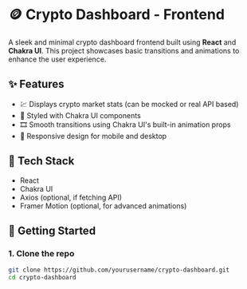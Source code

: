 # 🪙 Crypto Dashboard - Frontend

A sleek and minimal crypto dashboard frontend built using **React** and **Chakra UI**. This project showcases basic transitions and animations to enhance the user experience.

## ✨ Features

- 💹 Displays crypto market stats (can be mocked or real API based)
- 🎨 Styled with Chakra UI components
- 🎞️ Smooth transitions using Chakra UI's built-in animation props
- 📱 Responsive design for mobile and desktop

## 🔧 Tech Stack

- React
- Chakra UI
- Axios (optional, if fetching API)
- Framer Motion (optional, for advanced animations)

## 🚀 Getting Started

### 1. Clone the repo

```bash
git clone https://github.com/yourusername/crypto-dashboard.git
cd crypto-dashboard
